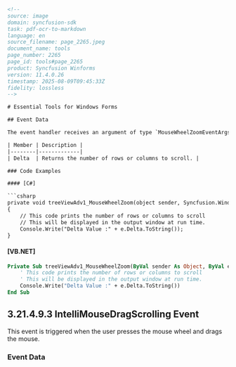 ```html
<!--
source: image
domain: syncfusion-sdk
task: pdf-ocr-to-markdown
language: en
source_filename: page_2265.jpeg
document_name: tools
page_number: 2265
page_id: tools#page_2265
product: Syncfusion Winforms
version: 11.4.0.26
timestamp: 2025-08-09T09:45:33Z
fidelity: lossless
-->

# Essential Tools for Windows Forms

## Event Data

The event handler receives an argument of type `MouseWheelZoomEventArgs` containing data related to this event. The following `MouseWheelZoomEventArgs` member provides information specific to this event.

| Member | Description |
|--------|-------------|
| Delta  | Returns the number of rows or columns to scroll. |

### Code Examples

#### [C#]

```csharp
private void treeViewAdv1_MouseWheelZoom(object sender, Syncfusion.Windows.Forms.Tools.MouseWheelZoomEventArgs e)
{
    // This code prints the number of rows or columns to scroll
    // This will be displayed in the output window at run time.
    Console.Write("Delta Value :" + e.Delta.ToString());
}
```

#### [VB.NET]

```vb
Private Sub treeViewAdv1_MouseWheelZoom(ByVal sender As Object, ByVal e As Syncfusion.Windows.Forms.Tools.MouseWheelZoomEventArgs)
    ' This code prints the number of rows or columns to scroll
    ' This will be displayed in the output window at run time.
    Console.Write("Delta Value :" + e.Delta.ToString())
End Sub
```

## 3.21.4.9.3 IntelliMouseDragScrolling Event

This event is triggered when the user presses the mouse wheel and drags the mouse.

### Event Data

<!-- tags: [mouse-wheel-zoom-event, intellimousedragscrolling, event-handler, syncfusion] keywords: [mouse wheel zoom, scroll, IntelliMouseDragScrolling, Syncfusion, Windows Forms] -->
```